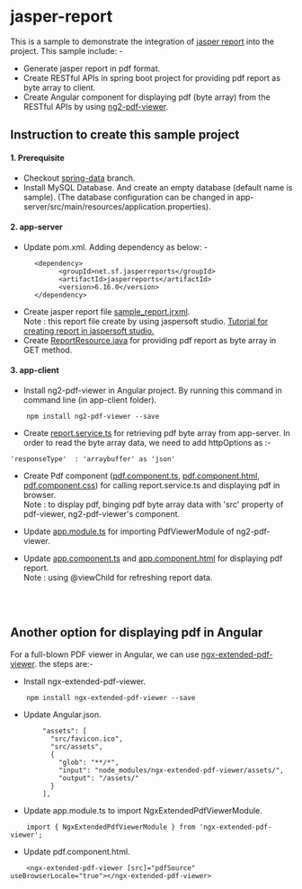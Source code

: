 # jasper-report
This is a sample to demonstrate the integration of [jasper report](https://community.jaspersoft.com/project/jaspersoft-studio) into the project. This sample include: -
- Generate jasper report in pdf format.
- Create RESTful APIs in spring boot project for providing pdf report as byte array to client.
- Create Angular component for displaying pdf (byte array) from the RESTful APIs by using [ng2-pdf-viewer](https://www.npmjs.com/package/ng2-pdf-viewer).


## Instruction to create this sample project

#### 1. Prerequisite
- Checkout [spring-data](https://github.com/kritdev/spring-boot-with-angular/tree/spring-data) branch.
- Install MySQL Database. And create an empty database (default name is sample). (The database configuration can be changed in app-server/src/main/resources/application.properties).

#### 2. app-server
- Update pom.xml. Adding dependency as below: -
```
 	  <dependency>
 	    	<groupId>net.sf.jasperreports</groupId>
 	    	<artifactId>jasperreports</artifactId>
 	    	<version>6.16.0</version>
 	  </dependency>
```
- Create jasper report file [sample_report.jrxml](https://github.com/kritdev/spring-boot-with-angular/blob/jasper-report/app-server/src/main/resources/reports/sample_report.jrxml).<br>
Note : this report file create by using jaspersoft studio. [Tutorial for creating report in jaspersoft studio.](https://medium.com/@maeluenie/jasper-report-with-spring-boot-service-b896456ec856)
- Create [ReportResource.java](https://github.com/kritdev/spring-boot-with-angular/blob/jasper-report/app-server/src/main/java/com/example/appserver/rest/ReportResource.java) for providing pdf report as byte array in GET method.

#### 3. app-client 
- Install ng2-pdf-viewer in Angular project. By running this command in command line (in app-client folder).
```
	npm install ng2-pdf-viewer --save
```
- Create [report.service.ts](https://github.com/kritdev/spring-boot-with-angular/blob/jasper-report/app-client/src/app/report.service.ts) for retrieving pdf byte array from app-server. In order to read the byte array data, we need to add httpOptions as :-
```
'responseType'  : 'arraybuffer' as 'json'
```
- Create Pdf component ([pdf.component.ts](https://github.com/kritdev/spring-boot-with-angular/blob/jasper-report/app-client/src/app/pdf/pdf.component.ts), [pdf.component.html](https://github.com/kritdev/spring-boot-with-angular/blob/jasper-report/app-client/src/app/pdf/pdf.component.html), [pdf.component.css](https://github.com/kritdev/spring-boot-with-angular/blob/jasper-report/app-client/src/app/pdf/pdf.component.css)) for calling report.service.ts and displaying pdf in browser.<br>
Note : to display pdf, binging pdf byte array data with 'src' property of pdf-viewer, ng2-pdf-viewer's component.

- Update [app.module.ts](https://github.com/kritdev/spring-boot-with-angular/blob/jasper-report/app-client/src/app/app.module.ts) for importing PdfViewerModule of ng2-pdf-viewer.
- Update [app.component.ts](https://github.com/kritdev/spring-boot-with-angular/blob/jasper-report/app-client/src/app/app.component.ts) and [app.component.html](https://github.com/kritdev/spring-boot-with-angular/blob/jasper-report/app-client/src/app/app.component.html) for displaying pdf report.<br>
Note : using @viewChild for refreshing report data.

<br><br>
## Another option for displaying pdf in Angular
For a full-blown PDF viewer in Angular, we can use [ngx-extended-pdf-viewer](https://pdfviewer.net/extended-pdf-viewer/getting-started). the steps are:-
- Install ngx-extended-pdf-viewer.
```
	npm install ngx-extended-pdf-viewer --save
```
- Update Angular.json.
```
        "assets": [
          "src/favicon.ico",
          "src/assets",
          {
            "glob": "**/*",
            "input": "node_modules/ngx-extended-pdf-viewer/assets/",
            "output": "/assets/"
          }
        ],
```
- Update app.module.ts to import NgxExtendedPdfViewerModule.
```
	import { NgxExtendedPdfViewerModule } from 'ngx-extended-pdf-viewer';
```
- Update pdf.component.html.
```
	<ngx-extended-pdf-viewer [src]="pdfSource" useBrowserLocale="true"></ngx-extended-pdf-viewer>
```
